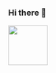 ### Hi there 👋



<img src="https://cdn.jsdelivr.net/gh/devicons/devicon@latest/icons/python/python-original-wordmark.svg" height="80" width="80" />
          



















<!--
**ylano/ylano** is a ✨ _special_ ✨ repository because its `README.md` (this file) appears on your GitHub profile.

Here are some ideas to get you started:

- 🔭 I’m currently working on ...
- 🌱 I’m currently learning ...
- 👯 I’m looking to collaborate on ...
- 🤔 I’m looking for help with ...
- 💬 Ask me about ...
- 📫 How to reach me: ...
- 😄 Pronouns: ...
- ⚡ Fun fact: ...
-->
